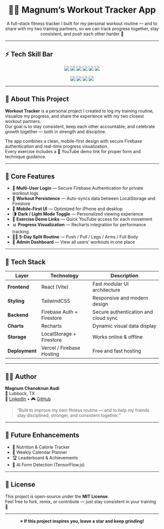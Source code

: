 <!-- ------------------------------------------------------------ -->
<!-- 🏋️‍♂️ MAGNUM'S WORKOUT TRACKER APP -->
<!-- ------------------------------------------------------------ -->

<h1 align="center">🏋️‍♂️ Magnum’s Workout Tracker App</h1>

<p align="center">
A full-stack fitness tracker I built for my personal workout routine — and to share with my two training partners, so we can track progress together, stay consistent, and push each other harder 💪  
</p>

---

## ⚡️ Tech Skill Bar

<p align="center">
  <img src="https://img.shields.io/badge/React-20232A?style=for-the-badge&logo=react&logoColor=61DAFB" />
  <img src="https://img.shields.io/badge/Vite-8B73FF?style=for-the-badge&logo=vite&logoColor=FFD62E" />
  <img src="https://img.shields.io/badge/TailwindCSS-0F172A?style=for-the-badge&logo=tailwindcss&logoColor=38BDF8" />
  <img src="https://img.shields.io/badge/Firebase-FFCA28?style=for-the-badge&logo=firebase&logoColor=000000" />
  <img src="https://img.shields.io/badge/Recharts-1E293B?style=for-the-badge&logo=recharts&logoColor=E76F51" />
  <img src="https://img.shields.io/badge/JavaScript-F7DF1E?style=for-the-badge&logo=javascript&logoColor=000000" />
</p>

<p align="center">
  <img src="https://img.shields.io/badge/Mobile%20Responsive-✅-brightgreen?style=flat-square" />
  <img src="https://img.shields.io/badge/Dark%2FLight%20Mode-🌗-blueviolet?style=flat-square" />
  <img src="https://img.shields.io/badge/Cloud%20Sync-☁️-orange?style=flat-square" />
  <img src="https://img.shields.io/badge/Video%20Integration-🎥-ff69b4?style=flat-square" />
</p>

---

## 💪 About This Project  

**Workout Tracker** is a personal project I created to log my training routine, visualize my progress, and share the experience with my two closest workout partners.  
Our goal is to stay consistent, keep each other accountable, and celebrate growth together — both in strength and discipline.  

The app combines a clean, mobile-first design with secure Firebase authentication and real-time progress visualization.  
Every exercise includes a 🎥 YouTube demo link for proper form and technique guidance.

---

## 🧠 Core Features  

- 🔐 **Multi-User Login** — Secure Firebase Authentication for private workout logs  
- 💾 **Workout Persistence** — Auto-syncs data between LocalStorage and Firestore  
- 📱 **Mobile-First UI** — Optimized for iPhone and desktop  
- 🌗 **Dark / Light Mode Toggle** — Personalized viewing experience  
- 🎥 **Exercise Demo Links** — Quick YouTube access for each movement  
- 📊 **Progress Visualization** — Recharts integration for performance tracking  
- 🏋️‍♂️ **5-Day Split Routine** — Push / Pull / Legs / Arms / Full Body  
- 👑 **Admin Dashboard** — View all users’ workouts in one place  

---

## 🧩 Tech Stack  

| Layer | Technology | Description |
|-------|-------------|-------------|
| **Frontend** | React (Vite) | Fast modular UI architecture |
| **Styling** | TailwindCSS | Responsive and modern design |
| **Backend** | Firebase Auth + Firestore | Secure authentication and cloud sync |
| **Charts** | Recharts | Dynamic visual data display |
| **Storage** | LocalStorage + Firestore | Works online & offline |
| **Deployment** | Vercel / Firebase Hosting | Free and fast hosting |

---

## 👨‍💻 Author  

**Magnum Chanoknun Audi**  
📍 Lubbock, TX  
💼 [LinkedIn](https://linkedin.com/in/) • 🎮 [GitHub](https://github.com/Nilyok)

> “Built to improve my own fitness routine — and to help my friends stay disciplined, stronger, and consistent together.”

---

## 🏁 Future Enhancements  

- 🧘 Nutrition & Calorie Tracker  
- 📆 Weekly Calendar Planner  
- 🏆 Leaderboard & Achievements  
- 🧬 AI Form Detection (TensorFlow.js)  

---

## 🧾 License  

This project is open-source under the **MIT License**.  
Feel free to fork, remix, or contribute — just stay consistent in your training 💪  

---

<p align="center">
  <b>⭐ If this project inspires you, leave a star and keep grinding!</b>
</p>
